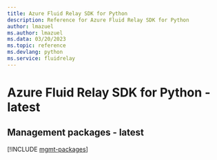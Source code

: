 ```yaml
---
title: Azure Fluid Relay SDK for Python
description: Reference for Azure Fluid Relay SDK for Python
author: lmazuel
ms.author: lmazuel
ms.data: 03/20/2023
ms.topic: reference
ms.devlang: python
ms.service: fluidrelay
---
```

# Azure Fluid Relay SDK for Python - latest

## Management packages - latest
[!INCLUDE [mgmt-packages](fluid-relay-mgmt-index.md)]